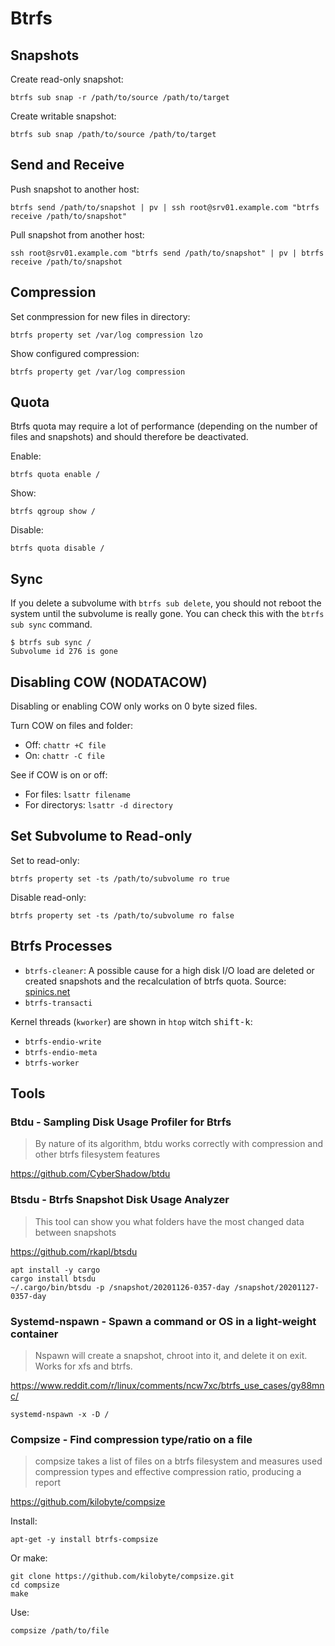 # Btrfs

## Snapshots

Create read-only snapshot:

```shell
btrfs sub snap -r /path/to/source /path/to/target
```

Create writable snapshot:

```shell
btrfs sub snap /path/to/source /path/to/target
```

## Send and Receive

Push snapshot to another host:

```shell
btrfs send /path/to/snapshot | pv | ssh root@srv01.example.com "btrfs receive /path/to/snapshot"
```

Pull snapshot from another host:

```shell
ssh root@srv01.example.com "btrfs send /path/to/snapshot" | pv | btrfs receive /path/to/snapshot
```

## Compression

Set conmpression for new files in directory:

```shell
btrfs property set /var/log compression lzo
```

Show configured compression:

```shell
btrfs property get /var/log compression
```

## Quota

Btrfs quota may require a lot of performance (depending on the number of files and snapshots) and should therefore be deactivated.

Enable:

```shell
btrfs quota enable /
```

Show:

```shell
btrfs qgroup show /
```

Disable:

```
btrfs quota disable /
```

## Sync

If you delete a subvolume with `btrfs sub delete`, you should not reboot the system until the subvolume is really gone.
You can check this with the `btrfs sub sync` command.

```shell
$ btrfs sub sync /                                      
Subvolume id 276 is gone
```

## Disabling COW (NODATACOW)

Disabling or enabling COW only works on 0 byte sized files.

Turn COW on files and folder:

- Off: `chattr +C file`
- On: `chattr -C file`

See if COW is on or off:

- For files: `lsattr filename`
- For directorys: `lsattr -d directory`

## Set Subvolume to Read-only

Set to read-only:

```shell
btrfs property set -ts /path/to/subvolume ro true
```

Disable read-only:

```shell
btrfs property set -ts /path/to/subvolume ro false
```

## Btrfs Processes 

- `btrfs-cleaner`: A possible cause for a high disk I/O load are deleted or created snapshots and the recalculation of btrfs quota. Source: [spinics.net](https://www.spinics.net/lists/linux-btrfs/msg74737.html)
- `btrfs-transacti`

Kernel threads (`kworker`) are shown in `htop` witch <kbd>shift-k</kbd>:

- `btrfs-endio-write`
- `btrfs-endio-meta`
- `btrfs-worker`

## Tools

### Btdu - Sampling Disk Usage Profiler for Btrfs

> By nature of its algorithm, btdu works correctly with compression and other btrfs filesystem features

https://github.com/CyberShadow/btdu

### Btsdu - Btrfs Snapshot Disk Usage Analyzer

> This tool can show you what folders have the most changed data between snapshots

https://github.com/rkapl/btsdu

```shell
apt install -y cargo
cargo install btsdu
~/.cargo/bin/btsdu -p /snapshot/20201126-0357-day /snapshot/20201127-0357-day
```

### Systemd-nspawn - Spawn a command or OS in a light-weight container

> Nspawn will create a snapshot, chroot into it, and delete it on exit. Works for xfs and btrfs.

https://www.reddit.com/r/linux/comments/ncw7xc/btrfs_use_cases/gy88mnc/

```shell
systemd-nspawn -x -D /
```

### Compsize - Find compression type/ratio on a file

> compsize takes a list of files on a btrfs filesystem and measures used compression types and effective compression ratio, producing a report

https://github.com/kilobyte/compsize

Install:

```shell
apt-get -y install btrfs-compsize
```

Or make:

```shell
git clone https://github.com/kilobyte/compsize.git
cd compsize
make
```

Use:

```shell
compsize /path/to/file
```
